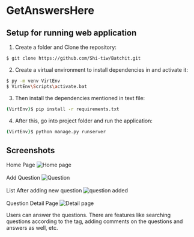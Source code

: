 # GetAnswersHere

## Setup for running web application

1. Create a folder and Clone the repository:
```sh
$ git clone https://github.com/Shi-tiw/Batchit.git
```

2. Create a virtual environment to install dependencies in and activate it:
```sh
$ py -m venv VirtEnv
$ VirtEnv\Scripts\activate.bat
```

3. Then install the dependencies mentioned in text file:
```sh
(VirtEnv)$ pip install -r requirements.txt
```

4. After this, go into project folder and run the application:
```sh
(VirtEnv)$ python manage.py runserver
```

## Screenshots
Home Page
![Home page](https://user-images.githubusercontent.com/56690927/151129309-458126af-e240-4650-aaf3-f3300f3d707d.png)
<br>
<br>
Add Question
![Question](https://user-images.githubusercontent.com/56690927/151129648-c1259f8f-2570-4501-9be9-c529ca3ea6fd.png)
<br>
<br>
List After adding new question
![question added](https://user-images.githubusercontent.com/56690927/151129847-3e328376-616a-465e-a465-8e9a1b5c9f14.png)
<br>
<br>
Question Detail Page
![Detail page](https://user-images.githubusercontent.com/56690927/151129984-58fa847b-a6f0-41cc-b7ca-7326f9b6d7d9.png)

Users can answer the questions. There are features like searching questions according to the tag, adding comments on the questions and answers as well, etc. 

